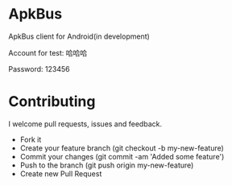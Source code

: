 # ApkBus
ApkBus client for Android(in development)

Account for test: 哈哈哈

Password: 123456



# Contributing

I welcome pull requests, issues and feedback.

- Fork it
- Create your feature branch (git checkout -b my-new-feature)
- Commit your changes (git commit -am 'Added some feature')
- Push to the branch (git push origin my-new-feature)
- Create new Pull Request

